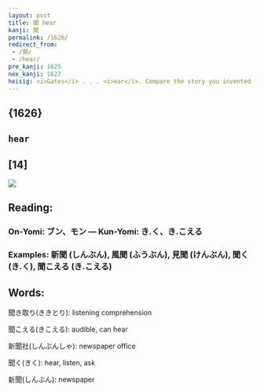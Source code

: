 ```yaml
---
layout: post
title: 聞 hear
kanji: 聞
permalink: /1626/
redirect_from:
 - /聞/
 - /hear/
pre_kanji: 1625
nex_kanji: 1627
heisig: <i>Gates</i> . . . <i>ear</i>. Compare the story you invented for the kanji meaning <i>listen</i> (Frame 890).
---
```


## {1626}

## `hear`

## [14]

<div class="stroke"><img src="E8819E.png" /></div>

## Reading:

### On-Yomi: ブン、モン &mdash; Kun-Yomi: き.く、き.こえる

### Examples: 新聞 (しんぶん), 風聞 (ふうぶん), 見聞 (けんぶん), 聞く (き.く), 聞こえる (き.こえる)

## Words:

聞き取り(ききとり): listening comprehension

聞こえる(きこえる): audible, can hear

新聞社(しんぶんしゃ): newspaper office

聞く(きく): hear, listen, ask

新聞(しんぶん): newspaper

